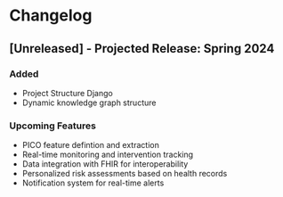 # Changelog

## [Unreleased] - Projected Release: Spring 2024

### Added
- Project Structure Django
- Dynamic knowledge graph structure

### Upcoming Features
- PICO feature defintion and extraction
- Real-time monitoring and intervention tracking
- Data integration with FHIR for interoperability
- Personalized risk assessments based on health records
- Notification system for real-time alerts